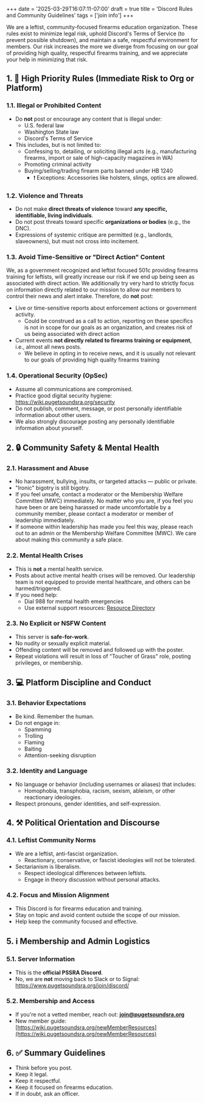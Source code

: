 +++
date = '2025-03-29T16:07:11-07:00'
draft = true
title = 'Discord Rules and Community Guidelines'
tags = ['join info']
+++

We are a leftist, community-focused firearms education organization. These rules exist to minimize legal risk, uphold Discord's Terms of Service (to prevent possible shutdown), and maintain a safe, respectful environment for members. Our risk increases the more we diverge from focusing on our goal of providing high quality, respectful firearms training, and we appreciate your help in minimizing that risk.

<!--more-->

## 1. 🚨 High Priority Rules (Immediate Risk to Org or Platform)
### 1.1. Illegal or Prohibited Content
- Do **not** post or encourage any content that is illegal under:
  - U.S. federal law
  - Washington State law
  - Discord's Terms of Service
- This includes, but is not limited to:
  - Confessing to, detailing, or soliciting illegal acts (e.g., manufacturing firearms, import or sale of high-capacity magazines in WA)
  - Promoting criminal activity
  - Buying/selling/trading firearm parts banned under HB 1240
    - ❗ Exceptions: Accessories like holsters, slings, optics are allowed.

### 1.2. Violence and Threats
- Do not make **direct threats of violence** toward **any specific, identifiable, living individuals**.
- Do not post threats toward specific **organizations or bodies** (e.g., the DNC).
- Expressions of systemic critique are permitted (e.g., landlords, slaveowners), but must not cross into incitement.

### 1.3. Avoid Time-Sensitive or "Direct Action" Content
We, as a government recognized and leftist focused 501c providing firearms training for leftists, will greatly increase our risk if we end up being seen as associated with direct action.  We additionally try very hard to strictly focus on information directly related to our mission to allow our members to control their news and alert intake. Therefore, do **not** post:
- Live or time-sensitive reports about enforcement actions or government activity.
  - Could be construed as a call to action, reporting on these specifics is not in scope for our goals as an organization, and creates risk of us being associated with direct action
- Current events **not directly related to firearms training or equipment**, i.e., almost all news posts.
  - We believe in opting in to receive news, and it is usually not relevant to our goals of providing high quality firearms training

### 1.4. Operational Security (OpSec)
- Assume all communications are compromised.
- Practice good digital security hygiene: https://wiki.pugetsoundsra.org/security
- Do not publish, comment, message, or post personally identifiable information about other users.
- We also strongly discourage posting any personally identifiable information about yourself.

## 2. 🔒 Community Safety & Mental Health
### 2.1. Harassment and Abuse
- No harassment, bullying, insults, or targeted attacks — public or private.
- "Ironic" bigotry is still bigotry.
- If you feel unsafe, contact a moderator or the Membership Welfare Committee (MWC) immediately. No matter who you are, if you feel you have been or are being harassed or made uncomfortable by a community member, please contact a moderator or member of leadership immediately.
- If someone within leadership has made you feel this way, please reach out to an admin or the Membership Welfare Committee (MWC). We care about making this community a safe place.

### 2.2. Mental Health Crises
- This is **not** a mental health service.
- Posts about active mental health crises will be removed. Our leadership team is not equipped to provide mental healthcare, and others can be harmed/triggered.
- If you need help:
  - Dial 988 for mental health emergencies
  - Use external support resources: [Resource Directory](https://www.hca.wa.gov/free-or-low-cost-health-care/i-need-behavioral-health-support/mental-health-crisis-lines#crisis-lines)

### 2.3. No Explicit or NSFW Content
- This server is **safe-for-work**.
- No nudity or sexually explicit material.
- Offending content will be removed and followed up with the poster.
- Repeat violations will result in loss of "Toucher of Grass" role, posting privileges, or membership.


## 3. 💻 Platform Discipline and Conduct
### 3.1. Behavior Expectations
- Be kind. Remember the human.
- Do not engage in:
  - Spamming
  - Trolling
  - Flaming
  - Baiting
  - Attention-seeking disruption

### 3.2. Identity and Language
- No language or behavior (including usernames or aliases) that includes:
  - Homophobia, transphobia, racism, sexism, ableism, or other reactionary ideologies.
- Respect pronouns, gender identities, and self-expression.

## 4. ⚒️ Political Orientation and Discourse
### 4.1. Leftist Community Norms
- We are a leftist, anti-fascist organization.
  - Reactionary, conservative, or fascist ideologies will not be tolerated.
- Sectarianism is liberalism.
  - Respect ideological differences between leftists.
  - Engage in theory discussion without personal attacks.

### 4.2. Focus and Mission Alignment
- This Discord is for firearms education and training.
- Stay on topic and avoid content outside the scope of our mission.
- Help keep the community focused and effective.

## 5. ℹ️ Membership and Admin Logistics
### 5.1. Server Information
- This is the **official PSSRA Discord**.
- No, we are **not** moving back to Slack or to Signal: https://www.pugetsoundsra.org/join/discord/

### 5.2. Membership and Access
- If you're not a vetted member, reach out: **join@pugetsoundsra.org**
- New member guide: [https://wiki.pugetsoundsra.org/newMemberResources](https://wiki.pugetsoundsra.org/newMemberResources)

## 6. ✅ Summary Guidelines
- Think before you post.
- Keep it legal.
- Keep it respectful.
- Keep it focused on firearms education.
- If in doubt, ask an officer.

